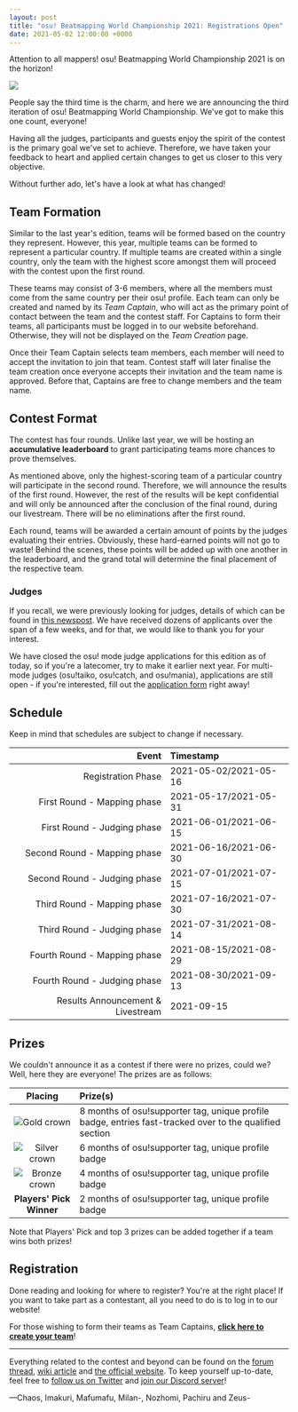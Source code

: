 ```yaml
---
layout: post
title: "osu! Beatmapping World Championship 2021: Registrations Open"
date: 2021-05-02 12:00:00 +0000
---
```


Attention to all mappers! osu! Beatmapping World Championship 2021 is on the horizon!

![](/wiki/shared/news/banners/obwc2021.png)

People say the third time is the charm, and here we are announcing the third iteration of osu! Beatmapping World Championship. We've got to make this one count, everyone!

Having all the judges, participants and guests enjoy the spirit of the contest is the primary goal we've set to achieve. Therefore, we have taken your feedback to heart and applied certain changes to get us closer to this very objective. 

Without further ado, let's have a look at what has changed!

## Team Formation

Similar to the last year's edition, teams will be formed based on the country they represent. However, this year, multiple teams can be formed to represent a particular country. If multiple teams are created within a single country, only the team with the highest score amongst them will proceed with the contest upon the first round.

These teams may consist of 3-6 members, where all the members must come from the same country per their osu! profile. Each team can only be created and named by its *Team Captain*, who will act as the primary point of contact between the team and the contest staff. For Captains to form their teams, all participants must be logged in to our website beforehand. Otherwise, they will not be displayed on the *Team Creation* page.

Once their Team Captain selects team members, each member will need to accept the invitation to join that team. Contest staff will later finalise the team creation once everyone accepts their invitation and the team name is approved. Before that, Captains are free to change members and the team name.

## Contest Format

The contest has four rounds. Unlike last year, we will be hosting an **accumulative leaderboard** to grant participating teams more chances to prove themselves.

As mentioned above, only the highest-scoring team of a particular country will participate in the second round. Therefore, we will announce the results of the first round. However, the rest of the results will be kept confidential and will only be announced after the conclusion of the final round, during our livestream. There will be no eliminations after the first round.

Each round, teams will be awarded a certain amount of points by the judges evaluating their entries. Obviously, these hard-earned points will not go to waste! Behind the scenes, these points will be added up with one another in the leaderboard, and the grand total will determine the final placement of the respective team.

### Judges

If you recall, we were previously looking for judges, details of which can be found in [this newspost](https://osu.ppy.sh/home/news/2021-04-11-osu-beatmapping-world-championship-2021-call-for-judges). We have received dozens of applicants over the span of a few weeks, and for that, we would like to thank you for your interest.

We have closed the osu! mode judge applications for this edition as of today, so if you're a latecomer, try to make it earlier next year. For multi-mode judges (osu!taiko, osu!catch, and osu!mania), applications are still open - if you're interested, fill out the [application form](https://forms.gle/Yu2M2ZiwhapJYc7K7) right away!

## Schedule

Keep in mind that schedules are subject to change if necessary.

| Event | Timestamp |
| --: | :-- |
| Registration Phase | 2021-05-02/2021-05-16 |
| First Round - Mapping phase | 2021-05-17/2021-05-31 |
| First Round - Judging phase | 2021-06-01/2021-06-15 |
| Second Round - Mapping phase | 2021-06-16/2021-06-30 |
| Second Round - Judging phase | 2021-07-01/2021-07-15 |
| Third Round - Mapping phase | 2021-07-16/2021-07-30 |
| Third Round - Judging phase | 2021-07-31/2021-08-14 |
| Fourth Round - Mapping phase | 2021-08-15/2021-08-29 |
| Fourth Round - Judging phase | 2021-08-30/2021-09-13 |
| Results Announcement & Livestream | 2021-09-15 |

## Prizes

We couldn't announce it as a contest if there were no prizes, could we? Well, here they are everyone! The prizes are as follows:

| Placing | Prize(s) |
| :-: | :-- |
| ![Gold crown](/wiki/shared/crown-gold.png "1st place") | 8 months of osu!supporter tag, unique profile badge, entries fast-tracked over to the qualified section |
| ![Silver crown](/wiki/shared/crown-silver.png "2nd place") | 6 months of osu!supporter tag, unique profile badge |
| ![Bronze crown](/wiki/shared/crown-bronze.png "3rd place") | 4 months of osu!supporter tag, unique profile badge |
| **Players' Pick Winner** | 2 months of osu!supporter tag, unique profile badge |

Note that Players' Pick and top 3 prizes can be added together if a team wins both prizes!

## Registration

Done reading and looking for where to register? You're at the right place! If you want to take part as a contestant, all you need to do is to log in to our website!

For those wishing to form their teams as Team Captains, [**click here to create your team**](https://obwc.net/teams/create)!

---

Everything related to the contest and beyond can be found on the [forum thread](https://osu.ppy.sh/community/forums/topics/1312490), [wiki article](/wiki/Contests/oBWC/3) and [the official website](https://obwc.net). To keep yourself up-to-date, feel free to [follow us on Twitter](https://twitter.com/osubwc) and [join our Discord server](https://discord.gg/CZp4bNx)!

—Chaos, Imakuri, Mafumafu, Milan-, Nozhomi, Pachiru and Zeus-
